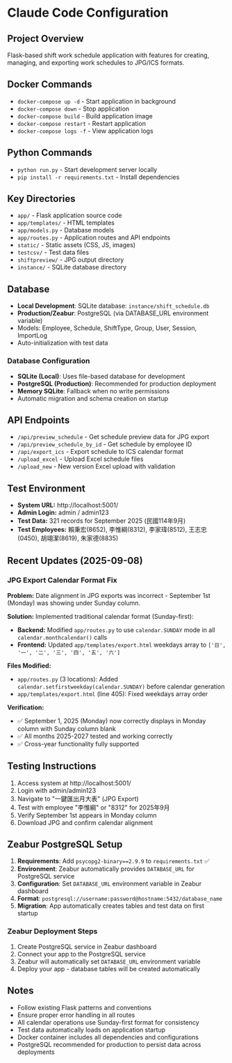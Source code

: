 # Claude Code Configuration

## Project Overview
Flask-based shift work schedule application with features for creating, managing, and exporting work schedules to JPG/ICS formats.

## Docker Commands
- `docker-compose up -d` - Start application in background
- `docker-compose down` - Stop application
- `docker-compose build` - Build application image
- `docker-compose restart` - Restart application
- `docker-compose logs -f` - View application logs

## Python Commands
- `python run.py` - Start development server locally
- `pip install -r requirements.txt` - Install dependencies

## Key Directories
- `app/` - Flask application source code
- `app/templates/` - HTML templates
- `app/models.py` - Database models
- `app/routes.py` - Application routes and API endpoints
- `static/` - Static assets (CSS, JS, images)
- `testcsv/` - Test data files
- `shiftpreview/` - JPG output directory
- `instance/` - SQLite database directory

## Database
- **Local Development**: SQLite database: `instance/shift_schedule.db`
- **Production/Zeabur**: PostgreSQL (via DATABASE_URL environment variable)
- Models: Employee, Schedule, ShiftType, Group, User, Session, ImportLog
- Auto-initialization with test data

### Database Configuration
- **SQLite (Local)**: Uses file-based database for development
- **PostgreSQL (Production)**: Recommended for production deployment
- **Memory SQLite**: Fallback when no write permissions
- Automatic migration and schema creation on startup

## API Endpoints
- `/api/preview_schedule` - Get schedule preview data for JPG export
- `/api/preview_schedule_by_id` - Get schedule by employee ID
- `/api/export_ics` - Export schedule to ICS calendar format
- `/upload_excel` - Upload Excel schedule files
- `/upload_new` - New version Excel upload with validation

## Test Environment
- **System URL:** http://localhost:5001/
- **Admin Login:** admin / admin123
- **Test Data:** 321 records for September 2025 (民國114年9月)
- **Test Employees:** 賴秉宏(8652), 李惟綱(8312), 李家瑋(8512), 王志忠(0450), 胡翊潔(8619), 朱家德(8835)

## Recent Updates (2025-09-08)

### JPG Export Calendar Format Fix
**Problem:** Date alignment in JPG exports was incorrect - September 1st (Monday) was showing under Sunday column.

**Solution:** Implemented traditional calendar format (Sunday-first):
- **Backend:** Modified `app/routes.py` to use `calendar.SUNDAY` mode in all `calendar.monthcalendar()` calls
- **Frontend:** Updated `app/templates/export.html` weekdays array to `['日', '一', '二', '三', '四', '五', '六']`

**Files Modified:**
- `app/routes.py` (3 locations): Added `calendar.setfirstweekday(calendar.SUNDAY)` before calendar generation
- `app/templates/export.html` (line 405): Fixed weekdays array order

**Verification:** 
- ✅ September 1, 2025 (Monday) now correctly displays in Monday column with Sunday column blank
- ✅ All months 2025-2027 tested and working correctly
- ✅ Cross-year functionality fully supported

## Testing Instructions
1. Access system at http://localhost:5001/
2. Login with admin/admin123
3. Navigate to "一鍵匯出月大表" (JPG Export)
4. Test with employee "李惟綱" or "8312" for 2025年9月
5. Verify September 1st appears in Monday column
6. Download JPG and confirm calendar alignment

## Zeabur PostgreSQL Setup
1. **Requirements**: Add `psycopg2-binary==2.9.9` to `requirements.txt` ✅
2. **Environment**: Zeabur automatically provides `DATABASE_URL` for PostgreSQL service
3. **Configuration**: Set `DATABASE_URL` environment variable in Zeabur dashboard
4. **Format**: `postgresql://username:password@hostname:5432/database_name`
5. **Migration**: App automatically creates tables and test data on first startup

### Zeabur Deployment Steps
1. Create PostgreSQL service in Zeabur dashboard
2. Connect your app to the PostgreSQL service
3. Zeabur will automatically set `DATABASE_URL` environment variable
4. Deploy your app - database tables will be created automatically

## Notes
- Follow existing Flask patterns and conventions
- Ensure proper error handling in all routes
- All calendar operations use Sunday-first format for consistency
- Test data automatically loads on application startup
- Docker container includes all dependencies and configurations
- PostgreSQL recommended for production to persist data across deployments